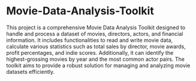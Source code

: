 # Movie-Data-Analysis-Toolkit
This project is a comprehensive Movie Data Analysis Toolkit designed to handle and process a dataset of movies, directors, actors, and financial information. It includes functionalities to read and write movie data, calculate various statistics such as total sales by director, movie awards, profit percentages, and indie scores. Additionally, it can identify the highest-grossing movies by year and the most common actor pairs. The toolkit aims to provide a robust solution for managing and analyzing movie datasets efficiently.
